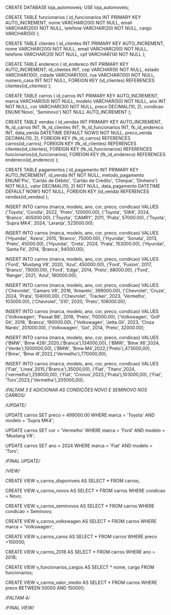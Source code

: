 CREATE DATABASE loja_automoveis;
USE loja_automoveis;

CREATE TABLE funcionarios (
    id_funcionarios INT PRIMARY KEY AUTO_INCREMENT,
    nome VARCHAR(200) NOT NULL,
    email VARCHAR(200) NOT NULL,
    telefone VARCHAR(20) NOT NULL,
    cargo VARCHAR(50)
);

CREATE TABLE clientes (
    id_clientes INT PRIMARY KEY AUTO_INCREMENT,
    nome VARCHAR(200) NOT NULL,
    email VARCHAR(200) NOT NULL,
    telefone VARCHAR(20) NOT NULL,
    cpf VARCHAR(14) NOT NULL
);

CREATE TABLE endereco (
    id_endereco INT PRIMARY KEY AUTO_INCREMENT,
    id_clientes INT,
    cep VARCHAR(9) NOT NULL,
    estado VARCHAR(100),
    cidade VARCHAR(100),
    rua VARCHAR(100) NOT NULL,
    numero_casa INT NOT NULL,
    FOREIGN KEY (id_clientes) REFERENCES clientes(id_clientes)
);

CREATE TABLE carros (
    id_carros INT PRIMARY KEY AUTO_INCREMENT,
    marca VARCHAR(50) NOT NULL,
    modelo VARCHAR(50) NOT NULL,
    ano INT NOT NULL,
    cor VARCHAR(30) NOT NULL,
    preco DECIMAL(10, 2),
    condicao ENUM('Novo', 'Seminovo') NOT NULL AUTO_INCREMENT
);

CREATE TABLE vendas (
    id_vendas INT PRIMARY KEY AUTO_INCREMENT,
    fk_id_carros INT,
    fk_id_clientes INT,
    fk_id_funcionarios INT,
    fk_id_endereco INT,
    data_venda DATETIME DEFAULT NOW() NOT NULL,
    preco_venda DECIMAL(10, 2),
    FOREIGN KEY (fk_id_carros) REFERENCES carros(id_carros),
    FOREIGN KEY (fk_id_clientes) REFERENCES clientes(id_clientes),
    FOREIGN KEY (fk_id_funcionarios) REFERENCES funcionarios(id_funcionarios),
    FOREIGN KEY (fk_id_endereco) REFERENCES endereco(id_endereco)
);

CREATE TABLE pagamentos (
    id_pagamento INT PRIMARY KEY AUTO_INCREMENT,
    id_venda INT NOT NULL,
    metodo_pagamento ENUM('Pix', 'Cartão de Débito', 'Cartão de Crédito', 'Cheque', 'Dinheiro') NOT NULL,
    valor DECIMAL(10, 2) NOT NULL,
    data_pagamento DATETIME DEFAULT NOW() NOT NULL,
    FOREIGN KEY (id_venda) REFERENCES vendas(id_vendas)
);

INSERT INTO carros (marca, modelo, ano, cor, preco, condicao) VALUES
('Toyota', 'Corolla', 2022, 'Preto', 120000.00),
('Toyota', 'SW4', 2024, 'Branco', 405000.00),
('Toyota', 'CAMRY', 2011, 'Prata', 57000.00),
('Toyota', 'Supra MK4', 2024, 'Laranja', 523000.00);

INSERT INTO carros (marca, modelo, ano, cor, preco, condicao) VALUES
('Hyundai', 'Azera', 2015, 'Branco', 75000.00),
('Hyundai', 'Sonata', 2013, 'Preto', 45000.00),
('Hyundai', 'Creta', 2024, 'Prata', 153000.00),
('Hyundai', 'Santa Fé', 2014, 'Branca', 94000.00);

INSERT INTO carros (marca, modelo, ano, cor, preco, condicao) VALUES
('Ford', 'Mustang V8', 2020, 'Azul', 450000.00),
('Ford', 'Fusion', 2017, 'Branco', 79000.00),
('Ford', 'Edge', 2014, 'Preto', 68000.00),
('Ford', 'Ranger', 2021, 'Azul', 160000.00);

INSERT INTO carros (marca, modelo, ano, cor, preco, condicao) VALUES
('Chevrolet', 'Camaro V8', 2016, 'Amarelo', 399000.00),
('Chevrolet', 'Cruze', 2024, 'Prata', 104000.00),
('Chevrolet', 'Tracker', 2023, 'Vermelho', 103000.00),
('Chevrolet', 'S10', 2020, 'Preto', 108000.00);

INSERT INTO carros (marca, modelo, ano, cor, preco, condicao) VALUES
('Volkswagen', 'Passat B8', 2018, 'Preto', 110000.00),
('Volkswagen', 'Golf Gti', 2018, 'Branca', 190000.00),
('Volkswagen', 'Jetta Gli', 2023, 'Cinza Nardo', 201000.00),
('Volkswagen', 'Gol', 2014, 'Preto', 32000.00);

INSERT INTO carros (marca, modelo, ano, cor, preco, condicao) VALUES
('BMW', 'Bmw 428i',2020,('Branca'),134000,00),
('BMW', 'Bmw X6',2024,('Verde'),1000000,00),
('BMW', 'Bmw M4',2022,('Preto'),473000,00),
('Bmw', 'Bmw i8',2022,('Vermelho'),770000,00);


INSERT INTO carros (marca, modelo, ano, cor, preco, condicao) VALUES
('Fiat', 'Linea',2015,('Branca'),35000,00),
('Fiat', 'Titano',2024,('vermelha'),259000,00),
('Fiat', 'Cronos',2023,('Prata'),103000,00),
('Fiat', 'Toro',2023,('Vermelha'),205000,00);

/*FALTAM 3 E ADICIONAR AS CONDIÇÕES NOVO E SEMINOVO NOS CARROS/*

/*UPDATE/*

UPDATE carros
SET preco = 499000.00
WHERE marca = 'Toyota' AND modelo = 'Supra MK4';

UPDATE carros
SET cor = 'Vermelho'
WHERE marca = 'Ford' AND modelo = 'Mustang V8';

UPDATE carros
SET ano = 2024
WHERE marca = 'Fiat' AND modelo = 'Toro';

/*FINAL UPDATE/*

/*VIEW/*

CREATE VIEW v_carros_disponiveis AS
SELECT * FROM carros;

CREATE VIEW v_carros_novos AS
SELECT * FROM carros
WHERE condicao = Novo;

CREATE VIEW v_carros_seminovos AS
SELECT * FROM carros
WHERE condicao = Seminovo;

CREATE VIEW v_carros_volkswagen AS
SELECT * FROM carros
WHERE marca = 'Volkswagen';

CREATE VIEW v_carros_caros AS
SELECT * FROM carros
WHERE preco >150000;

CREATE VIEW v_carros_2018 AS
SELECT * FROM carros
WHERE ano = 2018;

CREATE VIEW v_funcionarios_cargos AS
SELECT * nome, cargo FROM funcionarios;

CREATE VIEW v_carros_valor_medio AS
SELECT * FROM carros 
WHERE preco BETWEEN 50000 AND 150000;

/*FALTAM 4/*

/*FINAL VIEW/*

